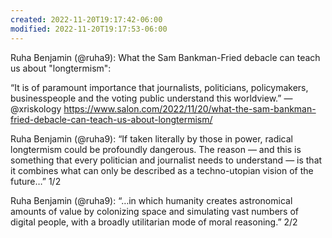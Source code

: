 ```yaml
---
created: 2022-11-20T19:17:42-06:00
modified: 2022-11-20T19:17:53-06:00
---
```


Ruha Benjamin (@ruha9): What the Sam Bankman-Fried debacle can teach us about "longtermism": 

“It is of paramount importance that journalists, politicians, policymakers, businesspeople and the voting public understand this worldview.” —⁦@xriskology⁩  https://www.salon.com/2022/11/20/what-the-sam-bankman-fried-debacle-can-teach-us-about-longtermism/

Ruha Benjamin (@ruha9): “If taken literally by those in power, radical longtermism could be profoundly dangerous. The reason — and this is something that every politician and journalist needs to understand — is that it combines what can only be described as a techno-utopian vision of the future…” 1/2

Ruha Benjamin (@ruha9): “…in which humanity creates astronomical amounts of value by colonizing space and simulating vast numbers of digital people, with a broadly utilitarian mode of moral reasoning.” 2/2
